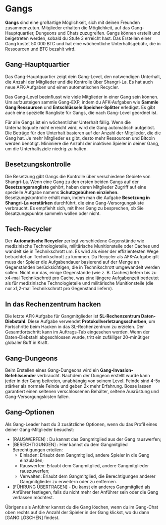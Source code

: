 # Gangs
**Gangs** sind eine großartige Möglichkeit, sich mit deinen Freunden zusammenzutun. Mitglieder erhalten die Möglichkeit, auf das Gang-Hauptquartier, Dungeons und Chats zuzugreifen. Gangs können erstellt und beigetreten werden, sobald du Stufe 3 erreicht hast. Das Erstellen einer Gang kostet 50.000 BTC und hat eine wöchentliche Unterhaltsgebühr, die in Ressourcen und BTC bezahlt wird.

## Gang-Hauptquartier
Das Gang-Hauptquartier zeigt dein Gang-Level, den notwendigen Unterhalt, die Anzahl der Mitglieder und die Kontrolle über Shangri-La. Es hat auch neue AFK-Aufgaben und einen automatischen Recycler.

Das Gang-Level beeinflusst wie viele Mitglieder in einer Gang sein können. Um aufzusteigen sammle Gang-EXP, indem du AFK-Aufgaben wie **Sammle Gang Ressourcen** und **Entschlüssele Speicher-Splitter** erledigst. Es gibt auch eine spezielle Rangliste für Gangs, die nach Gang-Level geordnet ist.

Für alle Gangs ist ein wöchentlicher Unterhalt fällig. Wenn die Unterhaltsquote nicht erreicht wird, wird die Gang automatisch aufgelöst. Die Beträge für den Unterhalt basieren auf der Anzahl der Mitglieder, die die Gang hat. Je mehr Mitglieder es gibt, desto mehr Ressourcen und Bitcoin werden benötigt. Minimiere die Anzahl der inaktiven Spieler in deiner Gang, um die Unterhaltsziele niedrig zu halten.

## Besetzungskontrolle
Die Besetzung gibt Gangs die Kontrolle über verschiedene Gebiete von Shangri-La. Wenn eine Gang zu den ersten beiden Gangs auf der **Besetzungsrangliste** gehört, haben deren Mitglieder Zugriff auf eine spezielle Aufgabe namens **Schutzgebühren einziehen**. Besetzungskontrolle erhält man, indem man die Aufgabe **Besetzung in Shangri-La verstärken** durchführt, die eine Gang-Versorgungskiste verbraucht. Es empfiehlt sich, mit Ihrer Gang zu besprechen, ob Sie Besatzungspunkte sammeln wollen oder nicht.

## Tech-Recycler
Der **Automatische Recycler** zerlegt verschiedene Gegenstände wie medizinische Technologieteile, militärische Munitionsteile oder Caches und wandelt sie in Technikschrott um. Es wird als einer der effizientesten Wege betrachtet an Technikschrott zu kommen. Da Recycler als AFK-Aufgabe gilt muss der Spieler die Aufgabendauer basierend auf der Menge an Gegenständen berücksichtigen, die in Technikschrott umgewandelt werden sollen. Nicht nur das, einige Gegenstände (wie z. B. Caches) liefern bis zu x4-mal Technikschrott pro Cache, was eine längere Aufgabenzeit bedeutet als für medizinische Technologieteile und militärische Munitionsteile (die nur x1,2-mal Technikschrott pro Gegenstand liefern).

## In das Rechenzentrum hacken
Die letzte AFK-Aufgabe für Gangmitglieder ist **SL-Rechenzentrum Daten-Diebstahl**. Diese Aufgabe verwendet **Protokollverletzungsscherben**, um Fortschritte beim Hacken in das SL-Rechenzentrum zu erzielen. Der Gesamtfortschritt kann im Auftrags-Tab eingesehen werden. Wenn der Daten-Diebstahl abgeschlossen wurde, tritt ein zufälliger 20-minütiger globaler Buff in Kraft.

## Gang-Dungeons
Beim Erstellen eines Gang-Dungeons wird ein **Gang-Invasion-Befehlssender** verbraucht. Nachdem der Dungeon erstellt wurde kann jeder in der Gang beitreten, unabhängig von seinem Level. Feinde sind 4-5x stärker als normale Feinde und geben 2x mehr Erfahrung. Bosse lassen garantiert einen seltenen verschlossenen Behälter, seltene Ausrüstung und Gang-Versorgungskisten fallen.

## Gang-Optionen
Als Gang-Leader hast du 3 zusätzliche Optionen, wenn du das Profil eines deiner Gang-Mitglieder besuchst:
 - [RAUSWERFEN] : Du kannst das Gangmitglied aus der Gang rauswerfen;
 - [BERECHTIGUNGEN] : Hier kannst du dem Gangmitglied Berechtigungen erteilen:
   - Einladen: Erlaubt dem Gangmitglied, andere Spieler in die Gang einzuladen;
   - Rauswerfen: Erlaubt dem Gangmitglied, andere Gangmitglieder rauszuwerfen;
   - Verwalten: Erlaubt dem Gangmitglied, die Berechtigungen anderer Gangmitglieder zu erweitern oder zu entfernen.
 - [FÜHRUNG ÜBERTRAGEN] - Du kanst ein anderes Gangmitglied als Anführer festlegen, falls du nicht mehr der Anführer sein oder die Gang verlassen möchtest.

Übrigens als Anführer kannst du die Gang löschen, wenn du im Gang-Chat oben rechts auf die Anzahl der Spieler in der Gang klickst, wo du dann [GANG LÖSCHEN] findest.